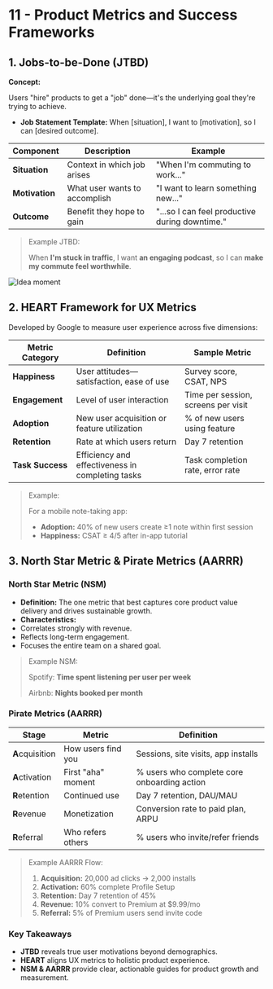 # 11 - Product Metrics and Success Frameworks

## 1. Jobs-to-be-Done (JTBD)

**Concept:**

Users "hire" products to get a "job" done—it's the underlying goal they're trying to achieve.

- **Job Statement Template:** When [situation],
I want to [motivation],
so I can [desired outcome].

| Component | Description | Example |
| --- | --- | --- |
| **Situation** | Context in which job arises | "When I'm commuting to work..." |
| **Motivation** | What user wants to accomplish | "I want to learn something new..." |
| **Outcome** | Benefit they hope to gain | "...so I can feel productive during downtime." |

> Example JTBD:
> 
> 
> When **I'm stuck in traffic**, I want **an engaging podcast**, so I can **make my commute feel worthwhile**.
> 

![Idea moment](https://media.giphy.com/media/v1.Y2lkPTc5MGI3NjExMXM1Mm83cWhwbjZyeTF5ZHEyb2V2b3VhbWpmZ282bHdvOTh0MGRyYiZlcD12MV9naWZzX3NlYXJjaCZjdD1n/hAudXTEX1tKI34vz7i/giphy.gif)


## 2. HEART Framework for UX Metrics

Developed by Google to measure user experience across five dimensions:

| Metric Category | Definition | Sample Metric |
| --- | --- | --- |
| **Happiness** | User attitudes—satisfaction, ease of use | Survey score, CSAT, NPS |
| **Engagement** | Level of user interaction | Time per session, screens per visit |
| **Adoption** | New user acquisition or feature utilization | % of new users using feature |
| **Retention** | Rate at which users return | Day 7 retention |
| **Task Success** | Efficiency and effectiveness in completing tasks | Task completion rate, error rate |

> Example:
> 
> 
> For a mobile note-taking app:
> 
> - **Adoption:** 40% of new users create ≥1 note within first session
> - **Happiness:** CSAT ≥ 4/5 after in-app tutorial

## 3. North Star Metric & Pirate Metrics (AARRR)

### North Star Metric (NSM)

- **Definition:** The one metric that best captures core product value delivery and drives sustainable growth.
- **Characteristics:**
- Correlates strongly with revenue.
- Reflects long-term engagement.
- Focuses the entire team on a shared goal.

> Example NSM:
> 
> 
> Spotify: **Time spent listening per user per week**
> 
> Airbnb: **Nights booked per month**
> 

### Pirate Metrics (AARRR)

| Stage | Metric | Definition |
| --- | --- | --- |
| **A**cquisition | How users find you | Sessions, site visits, app installs |
| **A**ctivation | First "aha" moment | % users who complete core onboarding action |
| **R**etention | Continued use | Day 7 retention, DAU/MAU |
| **R**evenue | Monetization | Conversion rate to paid plan, ARPU |
| **R**eferral | Who refers others | % users who invite/refer friends |

> Example AARRR Flow:
> 
> 1. **Acquisition:** 20,000 ad clicks → 2,000 installs
> 2. **Activation:** 60% complete Profile Setup
> 3. **Retention:** Day 7 retention of 45%
> 4. **Revenue:** 10% convert to Premium at \$9.99/mo
> 5. **Referral:** 5% of Premium users send invite code

### Key Takeaways

- **JTBD** reveals true user motivations beyond demographics.
- **HEART** aligns UX metrics to holistic product experience.
- **NSM & AARRR** provide clear, actionable guides for product growth and measurement.
